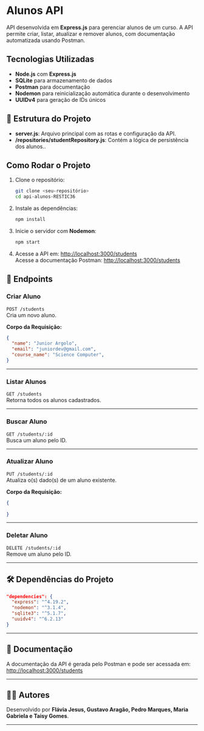 
# **Alunos API**

API desenvolvida em **Express.js** para gerenciar alunos de um curso. A API permite criar, listar, atualizar e remover alunos, com documentação automatizada usando Postman.

## **Tecnologias Utilizadas**
- **Node.js** com **Express.js**
- **SQLite** para armazenamento de dados
- **Postman** para documentação
- **Nodemon** para reinicialização automática durante o desenvolvimento
- **UUIDv4** para geração de IDs únicos

## 📂 **Estrutura do Projeto**
- **server.js**: Arquivo principal com as rotas e configuração da API.
- **/repositories/studentRepository.js**: Contém a lógica de persistência dos alunos..

## **Como Rodar o Projeto**
1. Clone o repositório:
   ```bash
   git clone <seu-repositório>
   cd api-alunos-RESTIC36
   ```

2. Instale as dependências:
   ```bash
   npm install
   ```

3. Inicie o servidor com **Nodemon**:
   ```bash
   npm start
   ```

4. Acesse a API em: [http://localhost:3000/students](http://localhost:3000/students)  
   Acesse a documentação Postman: [http://localhost:3000/students](http://localhost:3000/students)

## 📌 **Endpoints**
### **Criar Aluno**
`POST /students`  
Cria um novo aluno.

**Corpo da Requisição:**
```json
{
  "name": "Junior Argolo",
  "email": "juniordev@gmail.com",
  "course_name": "Science Computer",
}
```

---

### **Listar Alunos**
`GET /students`  
Retorna todos os alunos cadastrados.

---

### **Buscar Aluno**
`GET /students/:id`  
Busca um aluno pelo ID.

---

### **Atualizar Aluno**
`PUT /students/:id`  
Atualiza o(s) dado(s) de um aluno existente.

**Corpo da Requisição:**
```json
{
  
}
```

---

### **Deletar Aluno**
`DELETE /students/:id`  
Remove um aluno pelo ID.

---

## 🛠️ **Dependências do Projeto**
```json
"dependencies": {
  "express": "^4.19.2",
  "nodemon": "^3.1.4",
  "sqlite3": "^5.1.7",
  "uuidv4": "^6.2.13"
}
```

---

## 📖 **Documentação**
A documentação da API é gerada pelo Postman e pode ser acessada em:  
[http://localhost:3000/students](http://localhost:3000/students)

---

## 👨‍💻 **Autores**
Desenvolvido por **Flávia Jesus, Gustavo Aragão, Pedro Marques, Maria Gabriela e Taisy Gomes**.

---
